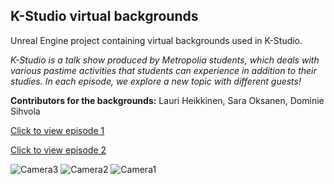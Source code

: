 ## K-Studio virtual backgrounds

Unreal Engine project containing virtual backgrounds used in K-Studio.

*K-Studio is a talk show produced by Metropolia students, which deals with various pastime activities that students can experience in addition to their studies. In each episode, we explore a new topic with different guests!*

**Contributors for the backgrounds:** Lauri Heikkinen, Sara Oksanen, Dominie Sihvola

[Click to view episode 1](https://vimeo.com/890756083?share=copy)

[Click to view episode 2](https://vimeo.com/891791356?share=copy)

![Camera3](https://github.com/LauriHe/Virtuaalistudio/assets/91128758/a3455c66-aba5-4334-885b-99518961193c)
![Camera2](https://github.com/LauriHe/Virtuaalistudio/assets/91128758/ae22fc01-a90d-4d7d-95c3-f916b9a6a813)
![Camera1](https://github.com/LauriHe/Virtuaalistudio/assets/91128758/e160a0ae-646a-46d7-b3b1-8185ca8c4bd4)

